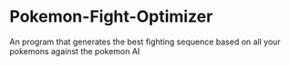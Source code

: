 # Pokemon-Fight-Optimizer
An program that generates the best fighting sequence based on all your pokemons against the pokemon AI
